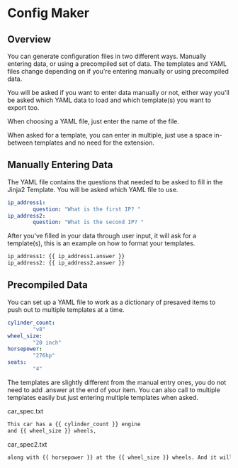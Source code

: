 # Config Maker

## Overview

You can generate configuration files in two different ways. Manually entering data, or using a precompiled set of data.
The templates and YAML files change depending on if you're entering manually or using precompiled data.

You will be asked if you want to enter data manually or not, either way you'll be asked which YAML data to load and which template(s) you want to export too.

When choosing a YAML file, just enter the name of the file.

When asked for a template, you can enter in multiple, just use a space in-between templates and no need for the extension.

## Manually Entering Data

The YAML file contains the questions that needed to be asked to fill in the Jinja2 Template. You will be asked which YAML file to use.
```yaml
ip_address1: 
        question: "What is the first IP? "
ip_address2:
        question: "What is the second IP? "
```

After you've filled in your data through user input, it will ask for a template(s), this is an example on how to format your templates.
```bash
ip_address1: {{ ip_address1.answer }}
ip_address2: {{ ip_address2.answer }}
```
## Precompiled Data

You can set up a YAML file to work as a dictionary of presaved items to push out to multiple templates at a time. 
```yaml
cylinder_count: 
        "v8"
wheel_size:
        "20 inch"
horsepower: 
        "276hp"
seats:
        "4"
```

The templates are slightly different from the manual entry ones, you do not need to add .answer at the end of your item.
You can also call to multiple templates easily but just entering multiple templates when asked.

car_spec.txt
```bash
This car has a {{ cylinder_count }} engine
and {{ wheel_size }} wheels, 
```

car_spec2.txt
```bash
along with {{ horsepower }} at the {{ wheel_size }} wheels. And it will seat {{ seats }} comfortably.
```
